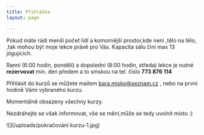 ```yaml
---
title: Přihláška
layout: page

---
```

Pokud máte rádi menší počet lidí a komornější prostor,kde není ,tělo na tělo, ,tak mohou být moje lekce právě pro Vás. Kapacita sálu činí max 13 jógujících.

Ranní (6:00 hodin, pondělí) a dopolední (8:00 hodin, středa) lekce je nutné **rezervovat**  min. den předem a to smskou na tel. číslo **773 876 114**

Přihlásit do kurzů se můžete mailem bara.misko@seznam.cz , nebo na první hodině Vámi vybraného kurzu.

Momentálně obsazeny všechny kurzy.

Nezdráhejte se však informovat, vše se mění,může se tedy uvolnit místo :)

![](/uploads/pokračování kurzu-1.jpg)